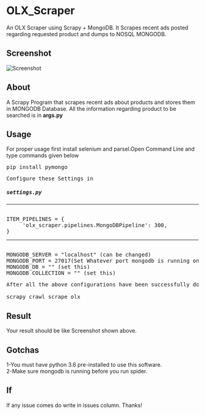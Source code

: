 # OLX_Scraper
An OLX Scraper using Scrapy + MongoDB. It Scrapes recent ads posted regarding requested product and dumps to NOSQL MONGODB.
## Screenshot

![Screenshot](https://github.com/tal95shah/LinkedIn_Scraper/blob/master/LinkedIn.PNG)
## About

A Scrapy Program that scrapes recent ads about products and stores them in MONGODB Database.
All the information regarding product to be searched is in <strong> args.py </strong>

## Usage

For proper usage first install selenium and parsel.Open Command Line and type commands given below
<pre>
pip install pymongo
</pre>
<pre>
Configure these Settings in <h5>settings.py</h5><hr>
ITEM_PIPELINES = {
     'olx_scraper.pipelines.MongoDBPipeline': 300,
}
<hr>
MONGODB_SERVER = "localhost" (can be changed)
MONGODB_PORT = 27017(Set Whatever port mongodb is running on your system)
MONGODB_DB = "" (set this)
MONGODB_COLLECTION = "" (set this)
</pre>
<pre>
After all the above configurations have been successfully done.Then open command line and type:-<br>
scrapy crawl scrape_olx
</pre>
## Result
Your result should be like Screenshot shown above.
## Gotchas
1-You must have python 3.6 pre-installed to use this software.<br>
2-Make sure mongodb is running before you run spider. 
## If 
If any issue comes do write in issues column. Thanks!
